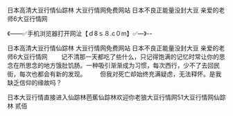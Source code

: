 日本高清大豆行情仙踪林
大豆行情网免费网站
日本不良正能量没封大豆
亲爱的老师6大豆行情网


《——✅手机浏览器打开网沚【ｄ8ｓ８.c０m】✅—》--

日本高清大豆行情仙踪林
大豆行情网免费网站
日本不良正能量没封大豆
亲爱的老师6大豆行情网
　　记不清那一天都吃了些什么，只记得饱满的记忆时常让你的思念在所思念的地方饿肚饥肠。一种吸引渐渐成为习惯，每次西行，少不了去回民街，每次也都会有新的发现。
　　但我对死亡却始终充满疑虑，无法释怀。是我缺乏信仰的缘故吗？





日本大豆行情直接进入仙踪林芭蕉仙踪林欢迎你老狼大豆行情网51大豆行情网仙踪林 贰佰
